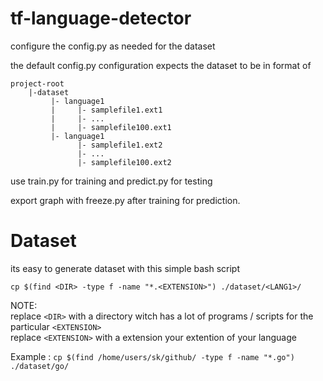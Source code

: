# tf-language-detector


configure the config.py as needed for the dataset

the default config.py configuration expects the dataset to be in format of

```
project-root
    |-dataset
         |- language1
         |     |- samplefile1.ext1
         |     |- ...
         |     |- samplefile100.ext1
         |- language1
               |- samplefile1.ext2
               |- ...
               |- samplefile100.ext2

```

use train.py for training and predict.py for testing

export graph with freeze.py after training for prediction.


# Dataset

its easy to generate dataset with this simple bash script

```
cp $(find <DIR> -type f -name "*.<EXTENSION>") ./dataset/<LANG1>/
```

NOTE: <br>
replace `<DIR>` with a directory witch has a lot of programs / scripts for the particular `<EXTENSION>` <br>
replace `<EXTENSION>` with a extension your extention of your language

Example : `cp $(find /home/users/sk/github/ -type f -name "*.go") ./dataset/go/`

